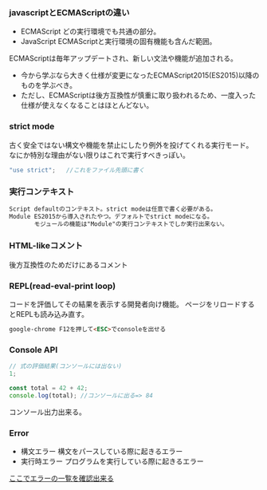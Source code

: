 ### javascriptとECMAScriptの違い
* ECMAScript どの実行環境でも共通の部分。
* JavaScript ECMAScriptと実行環境の固有機能も含んだ範囲。

ECMAScriptは毎年アップデートされ、新しい文法や機能が追加される。
* 今から学ぶなら大きく仕様が変更になったECMAScript2015(ES2015)以降のものを学ぶべき。
* ただし、ECMAScriptは後方互換性が慎重に取り扱われるため、一度入った仕様が使えなくなることはほとんどない。

### strict mode
古く安全ではない構文や機能を禁止にしたり例外を投げてくれる実行モード。
なにか特別な理由がない限りはこれで実行すべきっぽい。

```javascript
"use strict";   //これをファイル先頭に書く
```

### 実行コンテキスト
```markdown
Script defaultのコンテキスト。strict modeは任意で書く必要がある。
Module ES2015から導入されたやつ。デフォルトでstrict modeになる。
       モジュールの機能は"Module"の実行コンテキストでしか実行出来ない。
```

### HTML-likeコメント
後方互換性のためだけにあるコメント

### REPL(read-eval-print loop)
コードを評価してその結果を表示する開発者向け機能。
ページをリロードするとREPLも読み込み直す。

```markdown
google-chrome F12を押して<ESC>でconsoleを出せる
```

### Console API

```javascript
// 式の評価結果(コンソールには出ない)
1;

const total = 42 + 42;
console.log(total); //コンソールに出る=> 84

```
コンソール出力出来る。

### Error
* 構文エラー 構文をパースしている際に起きるエラー
* 実行時エラー プログラムを実行している際に起きるエラー

[ここでエラーの一覧を確認出来る](https://developer.mozilla.org/ja/docs/Web/JavaScript/Reference/Errors)
